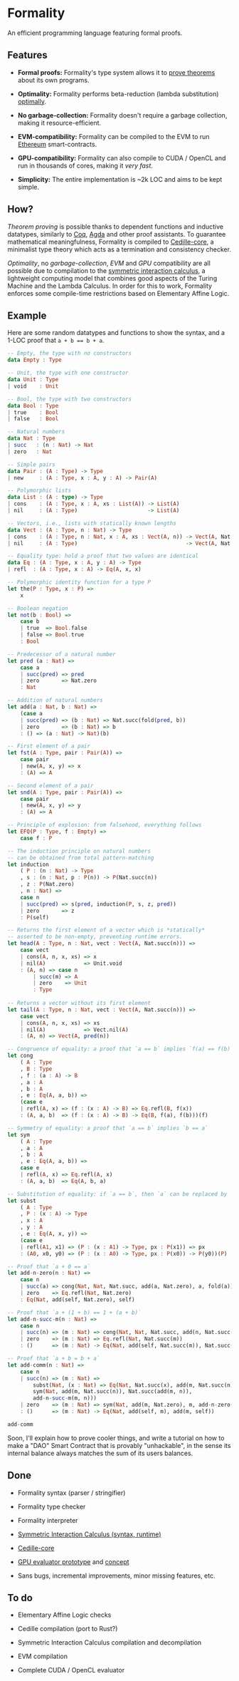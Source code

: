 # Formality

An efficient programming language featuring formal proofs.

## Features

- **Formal proofs:** Formality's type system allows it to [prove theorems](https://en.wikipedia.org/wiki/Curry%E2%80%93Howard_correspondence) about its own programs.

- **Optimality:** Formality performs beta-reduction (lambda substitution) [optimally](https://www.amazon.com/Implementation-Functional-Programming-Languages-Theoretical/dp/0521621127).

- **No garbage-collection:** Formality doesn't require a garbage collection, making it resource-efficient.

- **EVM-compatibility:** Formality can be compiled to the EVM to run [Ethereum](https://www.ethereum.org/) smart-contracts.

- **GPU-compatibility:** Formality can also compile to CUDA / OpenCL and run in thousands of cores, making it *very fast*.

- **Simplicity:** The entire implementation is ~2k LOC and aims to be kept simple.

## How?

*Theorem proving* is possible thanks to dependent functions and inductive datatypes, similarly to [Coq](https://coq.inria.fr/refman/language/cic.html), [Agda](https://github.com/agda/agda) and other proof assistants. To guarantee mathematical meaningfulness, Formality is compiled to [Cedille-core](https://github.com/maiavictor/cedille-core), a minimalist type theory which acts as a termination and consistency checker.

*Optimality*, no *garbage-collection*, *EVM* and *GPU* compatibility are all possible due to compilation to the [symmetric interaction calculus](https://github.com/MaiaVictor/symmetric-interaction-calculus), a lightweight computing model that combines good aspects of the Turing Machine and the Lambda Calculus. In order for this to work, Formality enforces some compile-time restrictions based on Elementary Affine Logic.

## Example

Here are some random datatypes and functions to show the syntax, and a 1-LOC proof that `a + b == b + a`.

```haskell
-- Empty, the type with no constructors
data Empty : Type

-- Unit, the type with one constructor
data Unit : Type
| void    : Unit

-- Bool, the type with two constructors
data Bool : Type
| true    : Bool
| false   : Bool

-- Natural numbers
data Nat : Type
| succ   : (n : Nat) -> Nat
| zero   : Nat

-- Simple pairs
data Pair : (A : Type) -> Type
| new     : (A : Type, x : A, y : A) -> Pair(A)

-- Polymorphic lists
data List : (A : type) -> Type
| cons    : (A : Type, x : A, xs : List(A)) -> List(A)
| nil     : (A : Type)                      -> List(A)

-- Vectors, i.e., lists with statically known lengths
data Vect : (A : Type, n : Nat) -> Type
| cons    : (A : Type, n : Nat, x : A, xs : Vect(A, n)) -> Vect(A, Nat.succ(n))
| nil     : (A : Type)                                  -> Vect(A, Nat.zero)

-- Equality type: hold a proof that two values are identical
data Eq : (A : Type, x : A, y : A) -> Type
| refl  : (A : Type, x : A) -> Eq(A, x, x)

-- Polymorphic identity function for a type P
let the(P : Type, x : P) =>
    x

-- Boolean negation
let not(b : Bool) =>
    case b
    | true  => Bool.false
    | false => Bool.true
    : Bool

-- Predecessor of a natural number
let pred (a : Nat) =>
    case a
    | succ(pred) => pred
    | zero       => Nat.zero
    : Nat

-- Addition of natural numbers
let add(a : Nat, b : Nat) =>
    (case a
    | succ(pred) => (b : Nat) => Nat.succ(fold(pred, b))
    | zero       => (b : Nat) => b
    : () => (a : Nat) -> Nat)(b)

-- First element of a pair
let fst(A : Type, pair : Pair(A)) =>
    case pair
    | new(A, x, y) => x
    : (A) => A

-- Second element of a pair
let snd(A : Type, pair : Pair(A)) =>
    case pair
    | new(A, x, y) => y
    : (A) => A

-- Principle of explosion: from falsehood, everything follows
let EFQ(P : Type, f : Empty) =>
    case f : P

-- The induction principle on natural numbers
-- can be obtained from total pattern-matching
let induction
    ( P : (n : Nat) -> Type
    , s : (n : Nat, p : P(n)) -> P(Nat.succ(n))
    , z : P(Nat.zero)
    , n : Nat) =>
    case n
    | succ(pred) => s(pred, induction(P, s, z, pred))
    | zero       => z
    : P(self)

-- Returns the first element of a vector which is *statically*
-- asserted to be non-empty, preventing runtime errors.
let head(A : Type, n : Nat, vect : Vect(A, Nat.succ(n))) =>
    case vect
    | cons(A, n, x, xs) => x
    | nil(A)            => Unit.void
    : (A, n) => case n
        | succ(m) => A
        | zero    => Unit
        : Type
    
-- Returns a vector without its first element
let tail(A : Type, n : Nat, vect : Vect(A, Nat.succ(n))) =>
    case vect
    | cons(A, n, x, xs) => xs
    | nil(A)            => Vect.nil(A)
    : (A, n) => Vect(A, pred(n))

-- Congruence of equality: a proof that `a == b` implies `f(a) == f(b)`
let cong
    ( A : Type
    , B : Type
    , f : (a : A) -> B
    , a : A
    , b : A
    , e : Eq(A, a, b)) =>
    (case e
    | refl(A, x) => (f : (x : A) -> B) => Eq.refl(B, f(x))
    : (A, a, b)  => (f : (x : A) -> B) -> Eq(B, f(a), f(b)))(f)

-- Symmetry of equality: a proof that `a == b` implies `b == a`
let sym
    ( A : Type
    , a : A
    , b : A
    , e : Eq(A, a, b)) =>
    case e
    | refl(A, x) => Eq.refl(A, x)
    : (A, a, b)  => Eq(A, b, a)

-- Substitution of equality: if `a == b`, then `a` can be replaced by `b` in a proof `P`
let subst
    ( A : Type
    , P : (x : A) -> Type
    , x : A
    , y : A
    , e : Eq(A, x, y)) =>
    (case e
    | refl(A1, x1) => (P : (x : A1) -> Type, px : P(x1)) => px
    : (A0, x0, y0) => (P : (x : A0) -> Type, px : P(x0)) -> P(y0))(P)

-- Proof that `a + 0 == a`
let add-n-zero(n : Nat) =>
    case n
    | succ(a) => cong(Nat, Nat, Nat.succ, add(a, Nat.zero), a, fold(a))
    | zero    => Eq.refl(Nat, Nat.zero)
    : Eq(Nat, add(self, Nat.zero), self)

-- Proof that `a + (1 + b) == 1 + (a + b)`
let add-n-succ-m(n : Nat) =>
    case n
    | succ(n) => (m : Nat) => cong(Nat, Nat, Nat.succ, add(n, Nat.succ(m)), Nat.succ(add(n,m)), fold(n,m))
    | zero    => (m : Nat) => Eq.refl(Nat, Nat.succ(m))
    : ()      => (m : Nat) -> Eq(Nat, add(self, Nat.succ(m)), Nat.succ(add(self, m)))

-- Proof that `a + b = b + a`
let add-comm(n : Nat) =>
    case n
    | succ(n) => (m : Nat) =>
        subst(Nat, (x : Nat) => Eq(Nat, Nat.succ(x), add(m, Nat.succ(n))), add(m,n), add(n,m), fold(m,n),
        sym(Nat, add(m, Nat.succ(n)), Nat.succ(add(m, n)),
        add-n-succ-m(m, n)))
    | zero    => (m : Nat) => sym(Nat, add(m, Nat.zero), m, add-n-zero(m))
    : ()      => (m : Nat) -> Eq(Nat, add(self, m), add(m, self))

add-comm
```

Soon, I'll explain how to prove cooler things, and write a tutorial on how to make a "DAO" Smart Contract that is provably "unhackable", in the sense its internal balance always matches the sum of its users balances.

## Done

- Formality syntax (parser / stringifier)

- Formality type checker

- Formality interpreter

- [Symmetric Interaction Calculus (syntax, runtime)](https://github.com/maiavictor/symmetric-interaction-calculus)

- [Cedille-core](https://github.com/maiavictor/cedille-core)

- [GPU evaluator prototype](https://github.com/maiavictor/absal-rs/tree/parallel-test-3) and [concept](https://github.com/maiavictor/absal-ex)

* Sans bugs, incremental improvements, minor missing features, etc.

## To do

- Elementary Affine Logic checks

- Cedille compilation (port to Rust?)

- Symmetric Interaction Calculus compilation and decompilation

- EVM compilation

- Complete CUDA / OpenCL evaluator
